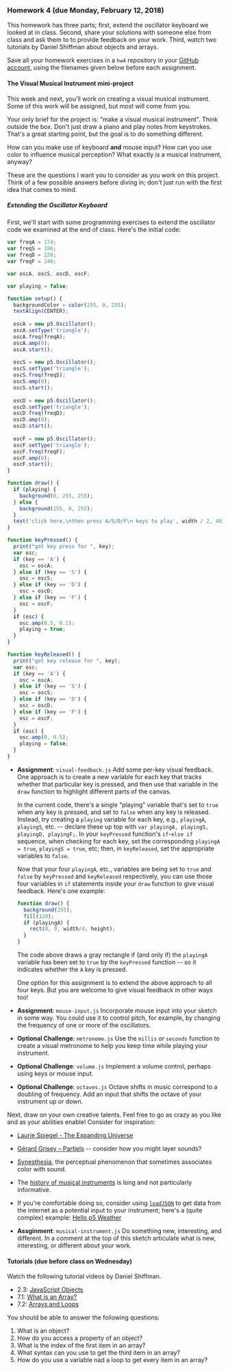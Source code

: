 ### Homework 4 (due Monday, February 12, 2018)

This homework has three parts; first, extend the oscillator keyboard we looked at in class. Second, share your solutions with someone else from class and ask them to to provide feedback on your work. Third, watch two tutorials by Daniel Shiffman about objects and arrays.

Save all your homework exercises in a `hw4` repository in your [GitHub account](http://github.com/zamfi/github-guide), using the filenames given below before each assignment.

#### The Visual Musical Instrument mini-project

This week and next, you'll work on creating a visual musical instrument. Some of this work will be assigned, but most will come from you. 

Your only brief for the project is: "make a visual musical instrument". Think outside the box. Don't just draw a piano and play notes from keystrokes. That's a great starting point, but the goal is to do something different. 

How can you make use of keyboard **and** mouse input? How can you use color to influence musical perception? What exactly *is* a musical instrument, anyway? 

These are the questions I want you to consider as you work on this project. Think of a few possible answers before diving in; don't just run with the first idea that comes to mind.

##### Extending the Oscillator Keyboard

First, we'll start with some programming exercises to extend the oscillator code we examined at the end of class. Here's the initial code:

```javascript
var freqA = 174;
var freqS = 196;
var freqD = 220;
var freqF = 246;

var oscA, oscS, oscD, oscF;

var playing = false;

function setup() {
  backgroundColor = color(255, 0, 255);
  textAlign(CENTER);
  
  oscA = new p5.Oscillator();
  oscA.setType('triangle');
  oscA.freq(freqA);
  oscA.amp(0);
  oscA.start();
  
  oscS = new p5.Oscillator();
  oscS.setType('triangle');
  oscS.freq(freqS);
  oscS.amp(0);
  oscS.start();
  
  oscD = new p5.Oscillator();
  oscD.setType('triangle');
  oscD.freq(freqD);
  oscD.amp(0);
  oscD.start();
  
  oscF = new p5.Oscillator();
  oscF.setType('triangle');
  oscF.freq(freqF);
  oscF.amp(0);
  oscF.start();
}

function draw() {
  if (playing) {
    background(0, 255, 255);
  } else {
    background(255, 0, 255);
  }
  text('click here,\nthen press A/S/D/F\n keys to play', width / 2, 40);
}

function keyPressed() {
  print("got key press for ", key);
  var osc;
  if (key == 'A') {
    osc = oscA;
  } else if (key == 'S') {
    osc = oscS;
  } else if (key == 'D') {
    osc = oscD;
  } else if (key == 'F') {
    osc = oscF;
  }
  if (osc) {
    osc.amp(0.5, 0.1);
    playing = true;
  }
}

function keyReleased() {
  print("got key release for ", key);
  var osc;
  if (key == 'A') {
    osc = oscA;
  } else if (key == 'S') {
    osc = oscS;
  } else if (key == 'D') {
    osc = oscD;
  } else if (key == 'F') {
    osc = oscF;
  }
  if (osc) {
    osc.amp(0, 0.5);
    playing = false;
  }
}
```

-  **Assignment**: `visual-feedback.js` Add some per-key visual feedback. One approach is to create a new variable for each key that tracks whether that particular key is pressed, and then use that variable in the `draw` function to highlight different parts of the canvas.
   
   In the current code, there's a single "playing" variable that's set to `true` when any key is pressed, and set to `false` when any key is released. Instead, try creating a `playing` variable for each key, e.g., `playingA`, `playingS`, etc. -- declare these up top with `var playingA, playingS, playingD, playingF;`. In your `keyPressed` function's `if`-`else if` sequence, when checking for each key, set the corresponding `playingA = true`, `playingS = true`, etc; then, in `keyReleased`, set the appropriate variables to `false`.
   
   Now that your four `playingA`, etc., variables are being set to `true` and `false` by `keyPressed` and `keyReleased` respectively, you can use those four variables in `if` statements inside your `draw` function to give visual feedback. Here's one example:
   
   ```javascript
   function draw() {
     background(255);
     fill(120);
     if (playingA) {
       rect(0, 0, width/4, height);
     }
   }
   ```
   
   The code above draws a gray rectangle if (and only if) the `playingA` variable has been set to `true` by the `keyPressed` function -- so it indicates whether the `A` key is pressed.
   
   One option for this assignment is to extend the above approach to all four keys. But you are welcome to give visual feedback in other ways too!

-  **Assignment**: `mouse-input.js` Incorporate mouse input into your sketch in some way. You could use it to control pitch, for example, by changing the frequency of one or more of the oscillators.

-  **Optional Challenge**: `metronome.js` Use the `millis` or `seconds` function to create a visual metronome to help you keep time while playing your instrument.

-  **Optional Challenge**: `volume.js` Implement a volume control, perhaps using keys or mouse input.

-  **Optional Challenge**: `octaves.js` Octave shifts in music correspond to a doubling of frequency. Add an input that shifts the octave of your instrument up or down.

Next, draw on your own creative talents. Feel free to go as crazy as you like and as your abilities enable! Consider for inspiration: 

-  [Laurie Spiegel - The Expanding Universe](https://www.youtube.com/watch?v=KD8hkveKmYQ)
-  [Gérard Grisey ‎– Partiels](https://www.youtube.com/watch?v=X6S7W8BkKmw) -- consider how you might layer sounds?
-  [Synesthesia](https://en.wikipedia.org/wiki/Synesthesia), the perceptual phenomenon that sometimes associates color with sound.
-  The [history of musical instruments](https://en.wikipedia.org/wiki/Musical_instrument#History) is long and not particularly informative.
-  If you're comfortable doing so, consider using [`loadJSON`](https://p5js.org/reference/#/p5/loadJSON) to get data from the internet as a potential input to your instrument; here's a (quite complex) example: [Hello p5 Weather](https://p5js.org/examples/hello-p5-weather.html)

-  **Assginment**: `musical-instrument.js` Do something new, interesting, and different. In a comment at the top of this sketch articulate what is new, interesting, or different about your work.


#### Tutorials (due before class on Wednesday)

Watch the following tutorial videos by Daniel Shiffman.
- 2.3: [JavaScript Objects](https://www.youtube.com/watch?v=-e5h4IGKZRY&list=PLRqwX-V7Uu6Zy51Q-x9tMWIv9cueOFTFA&index=8)
- 7.1: [What is an Array?](https://www.youtube.com/watch?v=VIQoUghHSxU&index=23&list=PLRqwX-V7Uu6Zy51Q-x9tMWIv9cueOFTFA)
- 7.2: [Arrays and Loops](https://www.youtube.com/watch?v=RXWO3mFuW-I&list=PLRqwX-V7Uu6Zy51Q-x9tMWIv9cueOFTFA&index=24)


You should be able to answer the following questions:

1. What is an object?
2. How do you access a property of an object?
3. What is the index of the first item in an array?
4. What syntax can you use to get the third item in an array?
5. How do you use a variable nad a loop to get every item in an array?